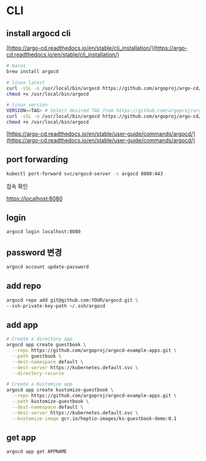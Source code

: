 # CLI

## install argocd cli

[https://argo-cd.readthedocs.io/en/stable/cli_installation/](https://argo-cd.readthedocs.io/en/stable/cli_installation/)

```bash
# macos
brew install argocd

# linux latest
curl -sSL -o /usr/local/bin/argocd https://github.com/argoproj/argo-cd/releases/latest/download/argocd-linux-amd64
chmod +x /usr/local/bin/argocd

# linux version
VERSION=<TAG> # Select desired TAG from https://github.com/argoproj/argo-cd/releases
curl -sSL -o /usr/local/bin/argocd https://github.com/argoproj/argo-cd/releases/download/$VERSION/argocd-linux-amd64
chmod +x /usr/local/bin/argocd
```

[https://argo-cd.readthedocs.io/en/stable/user-guide/commands/argocd/](https://argo-cd.readthedocs.io/en/stable/user-guide/commands/argocd/)

## port forwarding

```bash
kubectl port-forward svc/argocd-server -n argocd 8080:443
```

접속 확인

[https://localhost:8080](https://localhost:8080)

## login

```bash
argocd login localhost:8080
```

## password 변경

```bash
argocd account update-password
```

## add repo

```bash
argocd repo add git@github.com:YOUR/argocd.git \
--ssh-private-key-path ~/.ssh/argocd
```

## add app

```bash
# Create a directory app
argocd app create guestbook \
  --repo https://github.com/argoproj/argocd-example-apps.git \
  --path guestbook \
  --dest-namespace default \
  --dest-server https://kubernetes.default.svc \
  --directory-recurse

# Create a Kustomize app
argocd app create kustomize-guestbook \
  --repo https://github.com/argoproj/argocd-example-apps.git \
  --path kustomize-guestbook \
  --dest-namespace default \
  --dest-server https://kubernetes.default.svc \
  --kustomize-image gcr.io/heptio-images/ks-guestbook-demo:0.1
```

## get app

```bash
argocd app get APPNAME
```
